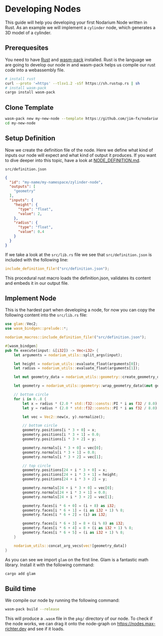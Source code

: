 # Developing Nodes

This guide will help you developing your first Nodarium Node written in Rust. As an example we will implement a `cylinder` node, which generates a 3D model of a cylinder.

## Prerequesites

You need to have [Rust](https://www.rust-lang.org/tools/install) and [wasm-pack](https://rustwasm.github.io/wasm-pack/book/) installed. Rust is the language we are going to develop our node in and wasm-pack helps us compile our rust code into a webassembly file.

```bash
# install rust
curl --proto '=https' --tlsv1.2 -sSf https://sh.rustup.rs | sh
# install wasm-pack
cargo install wasm-pack
```

## Clone Template

```bash
wasm-pack new my-new-node --template https://github.com/jim-fx/nodarium_template
cd my-new-node
```

## Setup Definition

Now we create the definition file of the node. 
Here we define what kind of inputs our node will expect and what kind of output it produces. If you want to dive deeper into this topic, have a look at [NODE_DEFINITION.md](./NODE_DEFINITION.md).

`src/definition.json`
```json 
{
  "id": "my-name/my-namespace/zylinder-node",
  "outputs": [
    "geometry"
  ],
  "inputs": {
    "height": {
      "type": "float",
      "value": 2,
    },
    "radius": {
      "type": "float",
      "value": 0.4
    }
  }
}
```
If we take a look at the `src/lib.rs` file we see that `src/definition.json` is included with the following line:

```rust
include_definition_file!("src/definition.json");
```

This procedural rust macro loads the definition.json, validates its content and embeds it in our output file.

## Implement Node

This is the hardest part when developing a node, for now you can copy the following content into the `src/lib.rs` file:

```rust
use glam::Vec2;
use wasm_bindgen::prelude::*;

nodarium_macros::include_definition_file!("src/definition.json");

#[wasm_bindgen]
pub fn execute(input: &[i32]) -> Vec<i32> {
    let arguments = nodarium_utils::split_args(input);

    let height = nodarium_utils::evaluate_float(arguments[0]);
    let radius = nodarium_utils::evaluate_float(arguments[1]);

    let mut geometry_data = nodarium_utils::geometry::create_geometry_data(16, 16);

    let geometry = nodarium_utils::geometry::wrap_geometry_data(&mut geometry_data);

    // bottom circle
    for i in 0..8 {
        let x = radius * (2.0 * std::f32::consts::PI * i as f32 / 8.0).cos();
        let y = radius * (2.0 * std::f32::consts::PI * i as f32 / 8.0).sin();

        let vec = Vec2::new(x, y).normalize();

        // bottom circle
        geometry.positions[i * 3 + 0] = x;
        geometry.positions[i * 3 + 1] = 0.0;
        geometry.positions[i * 3 + 2] = y;

        geometry.normals[i * 3 + 0] = vec[0];
        geometry.normals[i * 3 + 1] = 0.0;
        geometry.normals[i * 3 + 2] = vec[1];

        // top circle
        geometry.positions[24 + i * 3 + 0] = x;
        geometry.positions[24 + i * 3 + 1] = height;
        geometry.positions[24 + i * 3 + 2] = y;

        geometry.normals[24 + i * 3 + 0] = vec[0];
        geometry.normals[24 + i * 3 + 1] = 0.0;
        geometry.normals[24 + i * 3 + 2] = vec[1];

        geometry.faces[i * 6 + 0] = (i + 8) as i32;
        geometry.faces[i * 6 + 1] = (i as i32 + 1) % 8;
        geometry.faces[i * 6 + 2] = (i) as i32;

        geometry.faces[i * 6 + 3] = 8 + (i % 8) as i32;
        geometry.faces[i * 6 + 4] = 8 + (i as i32 + 1) % 8;
        geometry.faces[i * 6 + 5] = (i as i32 + 1) % 8;
    }

    nodarium_utils::concat_arg_vecs(vec![geometry_data])
}
```

As you can see we import `glam` on the first line. Glam is a fantastic math library. Install it with the following command:

```bash
cargo add glam
```

## Build time

We compile our node by running the following command:

```bash
wasm-pack build --release
```

This will produce a `.wasm` file in the `pkg/` directory of our node. To check if the node works, we can drag it onto the node-graph on https://nodes.max-richter.dev and see if it loads.
